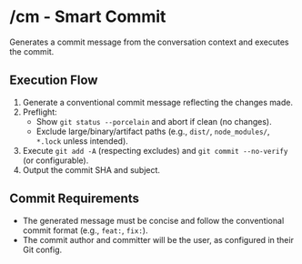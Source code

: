 # /cm - Smart Commit

Generates a commit message from the conversation context and executes the commit.

## Execution Flow

1.  Generate a conventional commit message reflecting the changes made.
2.  Preflight:
    - Show `git status --porcelain` and abort if clean (no changes).
    - Exclude large/binary/artifact paths (e.g., `dist/`, `node_modules/`, `*.lock` unless intended).
3.  Execute `git add -A` (respecting excludes) and `git commit --no-verify` (or configurable).
4.  Output the commit SHA and subject.

## Commit Requirements

- The generated message must be concise and follow the conventional commit format (e.g., `feat:`, `fix:`).
- The commit author and committer will be the user, as configured in their Git config.
